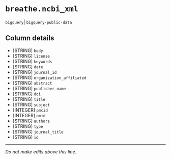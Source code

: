 # `breathe.ncbi_xml`
`bigquery`| `bigquery-public-data`

## Column details
* [STRING]    `body`
* [STRING]    `license`
* [STRING]    `keywords`
* [STRING]    `date`
* [STRING]    `journal_id`
* [STRING]    `organization_affiliated`
* [STRING]    `abstract`
* [STRING]    `publisher_name`
* [STRING]    `doi`
* [STRING]    `title`
* [STRING]    `subject`
* [INTEGER]   `pmcid`
* [INTEGER]   `pmid`
* [STRING]    `authors`
* [STRING]    `type`
* [STRING]    `journal_title`
* [STRING]    `id`

-------------------------------------------------------------------------------
*Do not make edits above this line.*
